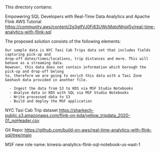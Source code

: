 
This directory contains:

Empowering SQL Developers with Real-Time Data Analytics and Apache Flink
AWS Tutorial
  https://community.aws/content/2g3glfVJ0Fi63UWcMqtoNhjqI5y/real-time-analytics-with-flink-sql


The proposed solution consists of the following elements:

    Our sample data is NYC Taxi Cab Trips data set that includes fields capturing pick-up and 
    drop-off dates/times/locations, trip distances and more. This will behave as a streaming data. 
    However, this data does not contain information which borough the pick-up and drop-off belong 
    to, therefore we are going to enrich this data with a Taxi Zone Geohash data provided in another file.

      - Ingest the data from S3 to KDS via MSF Studio Notebooks
      - Analyse data in KDS with SQL via MSF Studio Notebooks
      - Write processed data to S3
      - Build and deploy the MSF application


  NYC Taxi Cab Trip dataset
     https://sharkech-public.s3.amazonaws.com/flink-on-kda/yellow_tripdata_2020-01_noHeader.csv

  Git Repo:
    https://github.com/build-on-aws/real-time-analytics-with-flink-sql/tree/main


   MSF new role name: kinesis-analytics-flink-sql-notebook-us-east-1
